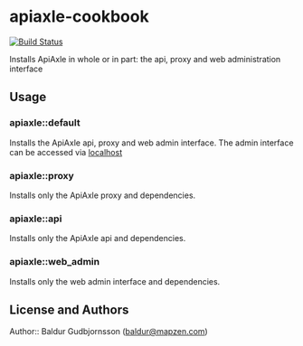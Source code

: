 # apiaxle-cookbook

[![Build Status](https://circleci.com/gh/mapzen/chef-apiaxle.svg?style=svg)](https://circleci.com/gh/mapzen/chef-apiaxle)

Installs ApiAxle in whole or in part: the api, proxy and web administration interface

## Usage

### apiaxle::default

Installs the ApiAxle api, proxy and web admin interface.
The admin interface can be accessed via [localhost](http://localhost:8000)

### apiaxle::proxy

Installs only the ApiAxle proxy and dependencies.

### apiaxle::api

Installs only the ApiAxle api and dependencies.

### apiaxle::web_admin

Installs only the web admin interface and dependencies.

## License and Authors

Author:: Baldur Gudbjornsson (baldur@mapzen.com)
